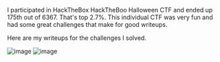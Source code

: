 I participated in HackTheBox HackTheBoo Halloween CTF and ended up 175th out of 6367. That's top 2.7%. This individual CTF was very fun and had some great challenges that make for good writeups.

Here are my writeups for the challenges I solved.

![image](https://user-images.githubusercontent.com/80063008/198297472-0bcd7e04-d41f-4b0b-8233-bcd346e0d4e7.png)
![image](https://user-images.githubusercontent.com/80063008/198292019-49d008ff-4a4a-4536-8fc6-0ce8dabc969e.png)

